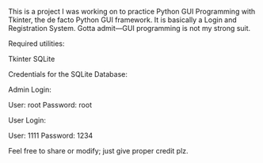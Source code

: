 This is a project I was working on to practice Python GUI Programming with Tkinter, the de facto Python GUI framework. It is basically a Login and Registration System. Gotta admit—GUI programming is not my strong suit.


Required utilities:

Tkinter
SQLite


Credentials for the SQLite Database:

Admin Login:

User: root
Password: root

User Login:

User: 1111
Password: 1234


Feel free to share or modify; just give proper credit plz. 
